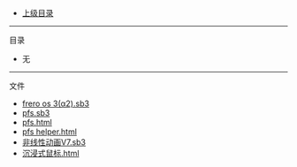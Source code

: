 - [上级目录](../)

---

目录

- 无

---

文件

- [frero os 3(α2).sb3](./frero_os_3(α2).sb3)
- [pfs.sb3](./pfs.sb3)
- [pfs.html](./pfs.html)
- [pfs helper.html](./pfs_helper.html)
- [非线性动画V7.sb3](./非线性动画V7.sb3)
- [沉浸式鼠标.html](./沉浸式鼠标.html)
